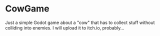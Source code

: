 # CowGame

Just a simple Godot game about a "cow" that has to collect stuff without colliding into enemies.
I will upload it to itch.io, probably...
